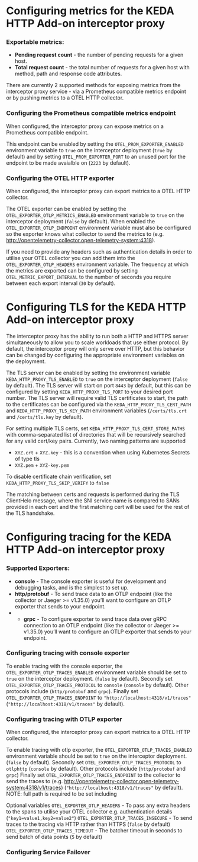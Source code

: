 # Configuring metrics for the KEDA HTTP Add-on interceptor proxy

### Exportable metrics:
* **Pending request count** - the number of pending requests for a given host.
* **Total request count** - the total number of requests for a given host with method, path and response code attributes.

There are currently 2 supported methods for exposing metrics from the interceptor proxy service - via a Prometheus compatible metrics endpoint or by pushing metrics to a OTEL HTTP collector.

### Configuring the Prometheus compatible metrics endpoint
When configured, the interceptor proxy can expose metrics on a Prometheus compatible endpoint.

This endpoint can be enabled by setting the `OTEL_PROM_EXPORTER_ENABLED` environment variable to `true` on the interceptor deployment (`true` by default) and by setting `OTEL_PROM_EXPORTER_PORT` to an unused port for the endpoint to be made avaialble on (`2223` by default).

### Configuring the OTEL HTTP exporter
When configured, the interceptor proxy can export metrics to a OTEL HTTP collector.

The OTEL exporter can be enabled by setting the `OTEL_EXPORTER_OTLP_METRICS_ENABLED` environment variable to `true` on the interceptor deployment (`false` by default). When enabled the `OTEL_EXPORTER_OTLP_ENDPOINT` environment variable must also be configured so the exporter knows what collector to send the metrics to (e.g. http://opentelemetry-collector.open-telemetry-system:4318).

If you need to provide any headers such as authentication details in order to utilise your OTEL collector you can add them into the `OTEL_EXPORTER_OTLP_HEADERS` environment variable. The frequency at which the metrics are exported can be configured by setting `OTEL_METRIC_EXPORT_INTERVAL` to the number of seconds you require between each export interval (`30` by default).

# Configuring TLS for the KEDA HTTP Add-on interceptor proxy

The interceptor proxy has the ability to run both a HTTP and HTTPS server simultaneously to allow you to scale workloads that use either protocol. By default, the interceptor proxy will only serve over HTTP, but this behavior can be changed by configuring the appropriate environment variables on the deployment.

The TLS server can be enabled by setting the environment variable `KEDA_HTTP_PROXY_TLS_ENABLED` to `true` on the interceptor deployment (`false` by default). The TLS server will start on port `8443` by default, but this can be configured by setting `KEDA_HTTP_PROXY_TLS_PORT` to your desired port number. The TLS server will require valid TLS certificates to start, the path to the certificates can be configured via the `KEDA_HTTP_PROXY_TLS_CERT_PATH` and `KEDA_HTTP_PROXY_TLS_KEY_PATH` environment variables (`/certs/tls.crt` and `/certs/tls.key` by default).

For setting multiple TLS certs, set `KEDA_HTTP_PROXY_TLS_CERT_STORE_PATHS` with comma-separated list of directories that will be recursively searched for any valid cert/key pairs. Currently, two naming patterns are supported
* `XYZ.crt` + `XYZ.key` - this is a convention when using Kubernetes Secrets of type tls
* `XYZ.pem` + `XYZ-key.pem`

To disable certificate chain verification, set `KEDA_HTTP_PROXY_TLS_SKIP_VERIFY` to `false`

The matching between certs and requests is performed during the TLS ClientHelo message, where the SNI service name is compared to SANs provided in each cert and the first matching cert will be used for the rest of the TLS handshake.
# Configuring tracing for the KEDA HTTP Add-on interceptor proxy

### Supported Exporters:
* **console** - The console exporter is useful for development and debugging tasks, and is the simplest to set up.
* **http/protobuf** - To send trace data to an OTLP endpoint (like the collector or Jaeger >= v1.35.0) you’ll want to configure an OTLP exporter that sends to your endpoint.
* * **grpc** - To configure exporter to send trace data over gRPC connection to an OTLP endpoint (like the collector or Jaeger >= v1.35.0) you’ll want to configure an OTLP exporter that sends to your endpoint.

### Configuring tracing with console exporter

To enable tracing with the console exporter, the `OTEL_EXPORTER_OTLP_TRACES_ENABLED` environment variable should be set to `true` on the interceptor deployment. (`false` by default).
Secondly set `OTEL_EXPORTER_OTLP_TRACES_PROTOCOL` to `console` (`console` by default). Other protocols include (`http/protobuf` and `grpc`).
Finally set `OTEL_EXPORTER_OTLP_TRACES_ENDPOINT` to `"http://localhost:4318/v1/traces"` (`"http://localhost:4318/v1/traces"` by default).


### Configuring tracing with OTLP exporter
When configured, the interceptor proxy can export metrics to a OTEL HTTP collector.

To enable tracing with otlp exporter, the `OTEL_EXPORTER_OTLP_TRACES_ENABLED` environment variable should be set to `true` on the interceptor deployment. (`false` by default).
Secondly set `OTEL_EXPORTER_OTLP_TRACES_PROTOCOL` to `otlphttp` (`console` by default). Other protocols include (`http/protobuf` and `grpc`)
Finally set `OTEL_EXPORTER_OTLP_TRACES_ENDPOINT` to the collector to send the traces to (e.g. http://opentelemetry-collector.open-telemetry-system:4318/v1/traces) (`"http://localhost:4318/v1/traces"` by default).
NOTE: full path is required to be set including <scheme><url><port><path>


Optional variables
`OTEL_EXPORTER_OTLP_HEADERS` - To pass any extra headers to the spans to utilise your OTEL collector e.g. authentication details (`"key1=value1,key2=value2"`)
`OTEL_EXPORTER_OTLP_TRACES_INSECURE` - To send traces to the tracing via HTTP rather than HTTPS (`false` by default)
`OTEL_EXPORTER_OTLP_TRACES_TIMEOUT` - The batcher timeout in seconds to send batch of data points (`5` by default)

### Configuring Service Failover
